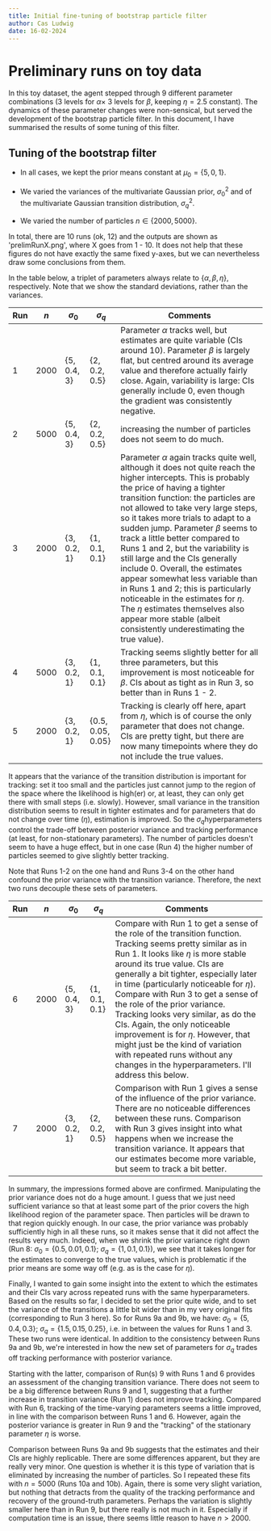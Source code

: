 ```yaml
---
title: Initial fine-tuning of bootstrap particle filter
author: Cas Ludwig
date: 16-02-2024
---
```


# Preliminary runs on toy data

In this toy dataset, the agent stepped through 9 different parameter combinations (3 levels for $\alpha \times$ 3 levels for $\beta$, keeping $\eta = 2.5$​ constant). The dynamics of these parameter changes were non-sensical, but served the development of the bootstrap particle filter. In this document, I have summarised the results of some tuning of this filter.

## Tuning of the bootstrap filter

- In all cases, we kept the prior means constant at $\mu_0 = \lbrace 5, 0, 1 \rbrace$.

- We varied the variances of the multivariate Gaussian prior, $\sigma^2_0$ and of the multivariate Gaussian transition distribution, $\sigma^2_q$​. 

- We varied the number of particles $n \in \lbrace 2000, 5000 \rbrace$. 

In total, there are 10 runs (ok, 12) and the outputs are shown as 'prelimRunX.png', where X goes from 1 - 10. It does not help that these figures do not have exactly the same fixed y-axes, but we can nevertheless draw some conclusions from them.

In the table below, a triplet of parameters always relate to $\lbrace \alpha, \beta, \eta \rbrace$, respectively. Note that we show the standard deviations, rather than the variances. 

| Run  | $n$  | $\sigma_0$                  | $\sigma_q$                        | Comments                                                     |
| ---- | ---- | --------------------------- | --------------------------------- | ------------------------------------------------------------ |
| 1    | 2000 | $\lbrace 5, 0.4, 3 \rbrace$ | $\lbrace 2, 0.2, 0.5 \rbrace$     | Parameter $\alpha$ tracks well, but estimates are quite variable (CIs around 10). Parameter $\beta$ is largely flat, but centred around its average value and therefore actually fairly close. Again, variability is large: CIs generally include 0, even though the gradient was consistently negative. |
| 2    | 5000 | $\lbrace 5, 0.4, 3 \rbrace$ | $\lbrace 2, 0.2, 0.5 \rbrace$     | increasing the number of particles does not seem to do much. |
| 3    | 2000 | $\lbrace 3, 0.2, 1 \rbrace$ | $\lbrace 1, 0.1, 0.1 \rbrace$     | Parameter $\alpha$ again tracks quite well, although it does not quite reach the higher intercepts. This is probably the price of having a tighter transition function: the particles are not allowed to take very large steps, so it takes more trials to adapt to a sudden jump. Parameter $\beta$ seems to track a little better compared to Runs 1 and 2, but the variability is still large and the CIs generally include 0. Overall, the estimates appear somewhat less variable than in Runs 1 and 2; this is particularly noticeable in the estimates for $\eta$. The $\eta$ estimates themselves also appear more stable (albeit consistently underestimating the true value). |
| 4    | 5000 | $\lbrace 3, 0.2, 1 \rbrace$ | $\lbrace 1, 0.1, 0.1 \rbrace$     | Tracking seems slightly better for all three parameters, but this improvement is most noticeable for $\beta$. CIs about as tight as in Run 3, so better than in Runs 1 - 2. |
| 5    | 2000 | $\lbrace 3, 0.2, 1 \rbrace$ | $\lbrace 0.5, 0.05, 0.05 \rbrace$ | Tracking is clearly off here, apart from $\eta$, which is of course the only parameter that does not change. CIs are pretty tight, but there are now many timepoints where they do not include the true values. |

It appears that the variance of the transition distribution is important for tracking: set it too small and the particles just cannot jump to the region of the space where the likelihood is high(er) or, at least, they can only get there with small steps (i.e. slowly). However, small variance in the transition distribution seems to result in tighter estimates and for parameters that do not change over time ($\eta$), estimation is improved. So the $\sigma_q$​ hyperparameters control the trade-off between posterior variance and tracking performance (at least, for non-stationary parameters). The number of particles doesn't seem to have a huge effect, but in one case (Run 4) the higher number of particles seemed to give slightly better tracking.

Note that Runs 1-2 on the one hand and Runs 3-4 on the other hand confound the prior variance with the transition variance. Therefore, the next two runs decouple these sets of parameters.

| Run  | $n$  | $\sigma_0$                  | $\sigma_q$                    | Comments                                                     |
| ---- | ---- | --------------------------- | ----------------------------- | ------------------------------------------------------------ |
| 6    | 2000 | $\lbrace 5, 0.4, 3 \rbrace$ | $\lbrace 1, 0.1, 0.1 \rbrace$ | Compare with Run 1 to get a sense of the role of the transition function. Tracking seems pretty similar as in Run 1. It looks like $\eta$ is more stable around its true value. CIs are generally a bit tighter, especially later in time (particularly noticeable for $\eta$). Compare with Run 3 to get a sense of the role of the prior variance. Tracking looks very similar, as do the CIs. Again, the only noticeable improvement is for $\eta$. However, that might just be the kind of variation with repeated runs without any changes in the hyperparameters. I'll address this below. |
| 7    | 2000 | $\lbrace 3, 0.2, 1 \rbrace$ | $\lbrace 2, 0.2, 0.5 \rbrace$ | Comparison with Run 1 gives a sense of the influence of the prior variance. There are no noticeable differences between these runs. Comparison with Run 3 gives insight into what happens when we increase the transition variance. It appears that our estimates become more variable, but seem to track a bit better. |

In summary, the impressions formed above are confirmed. Manipulating the prior variance does not do a huge amount. I guess that we just need sufficient variance so that at least some part of the prior covers the high likelihood region of the parameter space. Then particles will be drawn to that region quickly enough. In our case, the prior variance was probably sufficiently high in all these runs, so it makes sense that it did not affect the results very much. Indeed, when we shrink the prior variance right down (Run 8: $\sigma_0 = \lbrace 0.5, 0.01, 0.1 \rbrace$; $\sigma_q = \lbrace 1, 0.1, 0.1 \rbrace$), we see that it takes longer for the estimates to converge to the true values, which is problematic if the prior means are some way off (e.g. as is the case for $\eta$). 

Finally, I wanted to gain some insight into the extent to which the estimates and their CIs vary across repeated runs with the same hyperparameters. Based on the results so far, I decided to set the prior quite wide, and to set the variance of the transitions a little bit wider than in my very original fits (corresponding to Run 3 here). So for Runs 9a and 9b, we have: $\sigma_0 = \lbrace 5, 0.4, 0.3 \rbrace$; $\sigma_q = \lbrace 1.5, 0.15, 0.25 \rbrace$, i.e. in between the values for Runs 1 and 3. These two runs were identical. In addition to the consistency between Runs 9a and 9b, we're interested in how the new set of parameters for $\sigma_q$ trades off tracking performance with posterior variance.

Starting with the latter, comparison of Run(s) 9 with Runs 1 and 6 provides an assessment of the changing transition variance. There does not seem to be a big difference between Runs 9 and 1, suggesting that a further increase in transition variance (Run 1) does not improve tracking. Compared with Run 6, tracking of the time-varying parameters seems a little improved, in line with the comparison between Runs 1 and 6. However, again the posterior variance is greater in Run 9 and the "tracking" of the stationary parameter $\eta$ is worse.

Comparison between Runs 9a and 9b suggests that the estimates and their CIs are highly replicable. There are some differences apparent, but they are really very minor. One question is whether it is this type of variation that is eliminated by increasing the number of particles. So I repeated these fits with $n = 5000$ (Runs 10a and 10b). Again, there is some very slight variation, but nothing that detracts from the quality of the tracking performance and recovery of the ground-truth parameters. Perhaps the variation is slightly smaller here than in Run 9, but there really is not much in it. Especially if computation time is an issue, there seems little reason to have $n > 2000$. 

